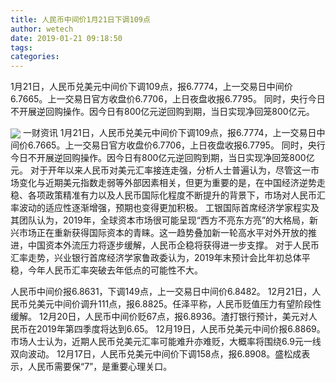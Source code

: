```yaml
---
title: 人民币中间价1月21日下调109点
author: wetech
date: 2019-01-21 09:18:50
tags: 
categories: 
---
```

1月21日，人民币兑美元中间价下调109点，报6.7774，上一交易日中间价6.7665。上一交易日官方收盘价6.7706，上日夜盘收报6.7795。 同时，央行今日不开展逆回购操作。因今日有800亿元逆回购到期，当日实现净回笼800亿元。
<!-- more -->
<img align="center" border="0" src="https://imgcdn.yicai.com/uppics/images/2019/01/e039592ff4c6384cf4c3e0d80ffc9351.jpg" />
一财资讯
1月21日，人民币兑美元中间价下调109点，报6.7774，上一交易日中间价6.7665。上一交易日官方收盘价6.7706，上日夜盘收报6.7795。 同时，央行今日不开展逆回购操作。因今日有800亿元逆回购到期，当日实现净回笼800亿元。
对于开年以来人民币对美元汇率接连走强，分析人士普遍认为，尽管这一市场变化与近期美元指数走弱等外部因素相关，但更为重要的是，在中国经济逆势走稳、各项政策精准有力以及人民币国际化程度不断提升的背景下，市场对人民币汇率波动的适应性逐渐增强，预期也变得更加积极。
工银国际首席经济学家程实及其团队认为，2019年，全球资本市场很可能呈现“西方不亮东方亮”的大格局，新兴市场正在重新获得国际资本的青睐。这一趋势叠加新一轮高水平对外开放的推进，中国资本外流压力将逐步缓解，人民币企稳将获得进一步支撑。
对于人民币汇率走势，兴业银行首席经济学家鲁政委认为，2019年末预计会比年初总体平稳，今年人民币汇率突破去年低点的可能性不大。
 
 
人民币中间价报6.8631，下调149点，上一交易日中间价6.8482。
12月21日，人民币兑美元中间价调升111点，报6.8825。任泽平称，人民币贬值压力有望阶段性缓解。
12月20日，人民币中间价贬67点，报6.8936。渣打银行预计，美元对人民币在2019年第四季度将达到6.65。
12月19日，人民币兑美元中间价报6.8869。市场人士认为，近期人民币兑美元汇率可能难升亦难贬，大概率将围绕6.9元一线双向波动。
12月17日，人民币兑美元中间价下调158点，报6.8908。盛松成表示，人民币需要保“7”，是重要心理关口。
